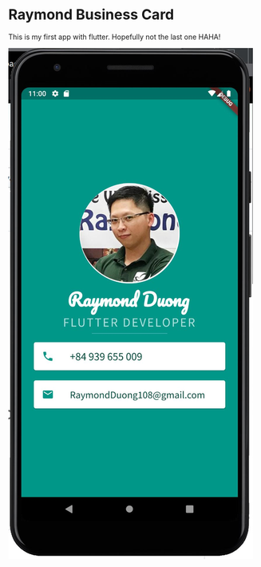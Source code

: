 # Raymond Business Card

This is my first app with flutter. Hopefully not the last one HAHA!

![End Banner](https://raw.githubusercontent.com/raymonduong108/images/master/Raymond_Business_Card.JPG)
